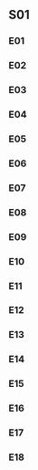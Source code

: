 ## S01

### E01

### E02

### E03

### E04

### E05

### E06

### E07

### E08

### E09

### E10

### E11

### E12

### E13

### E14

### E15

### E16

### E17

### E18

